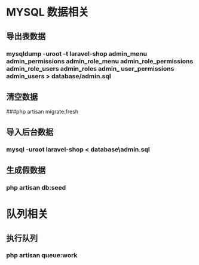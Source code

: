 # MYSQL 数据相关

## 导出表数据
### mysqldump -uroot -t laravel-shop admin_menu admin_permissions admin_role_menu admin_role_permissions admin_role_users admin_roles admin_ user_permissions admin_users > database/admin.sql

## 清空数据
###php artisan migrate:fresh 

## 导入后台数据
### mysql -uroot laravel-shop < database\admin.sql

## 生成假数据
### php artisan db:seed

# 队列相关
## 执行队列
### php artisan queue:work
